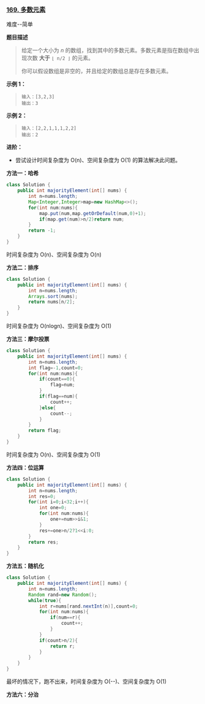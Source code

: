 ### [169. 多数元素](https://leetcode-cn.com/problems/majority-element/)

难度--简单

**题目描述**

> 给定一个大小为 *n* 的数组，找到其中的多数元素。多数元素是指在数组中出现次数 **大于** `⌊ n/2 ⌋` 的元素。
>
> 你可以假设数组是非空的，并且给定的数组总是存在多数元素。

**示例 1：**

> ```
> 输入：[3,2,3]
> 输出：3
> ```

**示例 2：**

> ```
> 输入：[2,2,1,1,1,2,2]
> 输出：2
> ```

**进阶：**

- 尝试设计时间复杂度为 O(n)、空间复杂度为 O(1) 的算法解决此问题。

**方法一：哈希**

```java
class Solution {
    public int majorityElement(int[] nums) {
        int n=nums.length;
        Map<Integer,Integer>map=new HashMap<>();
        for(int num:nums){
            map.put(num,map.getOrDefault(num,0)+1);
            if(map.get(num)>n/2)return num;
        }
        return -1;
    }
}
```

时间复杂度为 O(n)、空间复杂度为 O(n)

**方法二：排序**

```java
class Solution {
    public int majorityElement(int[] nums) {
        int n=nums.length;
        Arrays.sort(nums);
        return nums[n/2];
    }
}
```

时间复杂度为 O(nlogn)、空间复杂度为 O(1)

 **方法三：摩尔投票**

```java
class Solution {
    public int majorityElement(int[] nums) {
        int n=nums.length;
        int flag=-1,count=0;
        for(int num:nums){
            if(count==0){
                flag=num;
            }
            if(flag==num){
                count++;
            }else{
                count--;
            }
        }
        return flag;
    }
}
```

时间复杂度为 O(n)、空间复杂度为 O(1)

**方法四：位运算**

```java
class Solution {
    public int majorityElement(int[] nums) {
        int n=nums.length;
        int res=0;
        for(int i=0;i<32;i++){
            int one=0;
            for(int num:nums){
                one+=num>>i&1;
            }
            res+=one>n/2?1<<i:0;
        }
        return res;
    }
}
```

**方法五：随机化**

```java
class Solution {
    public int majorityElement(int[] nums) {
        int n=nums.length;
        Random rand=new Random();
        while(true){
            int r=nums[rand.nextInt(n)],count=0;
            for(int num:nums){
                if(num==r){
                    count++;
                }
            }
            if(count>n/2){
                return r;
            }
        }
    }
}
```

最坏的情况下，跑不出来，时间复杂度为 O(--)、空间复杂度为 O(1)

**方法六：分治**

